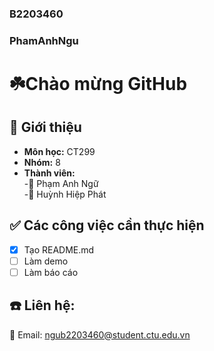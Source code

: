 ### B2203460
### PhamAnhNgu

# ☘️**Chào mừng GitHub**  
## 🚀 **Giới thiệu**  
- **Môn học:** CT299  
- **Nhóm:** 8  
- **Thành viên:**  
  -👤 Phạm Anh Ngữ  
  -👤 Huỳnh Hiệp Phát  
## ✅ Các công việc cần thực hiện  
- [X] Tạo README.md    
- [ ] Làm demo  
- [ ] Làm báo cáo  
## ☎️ Liên hệ:  
📧 Email: ngub2203460@student.ctu.edu.vn  
